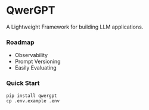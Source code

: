 # QwerGPT

A Lightweight Framework for building LLM applications.

### Roadmap

* Observability
* Prompt Versioning
* Easily Evaluating

### Quick Start

```
pip install qwergpt
cp .env.example .env
```
